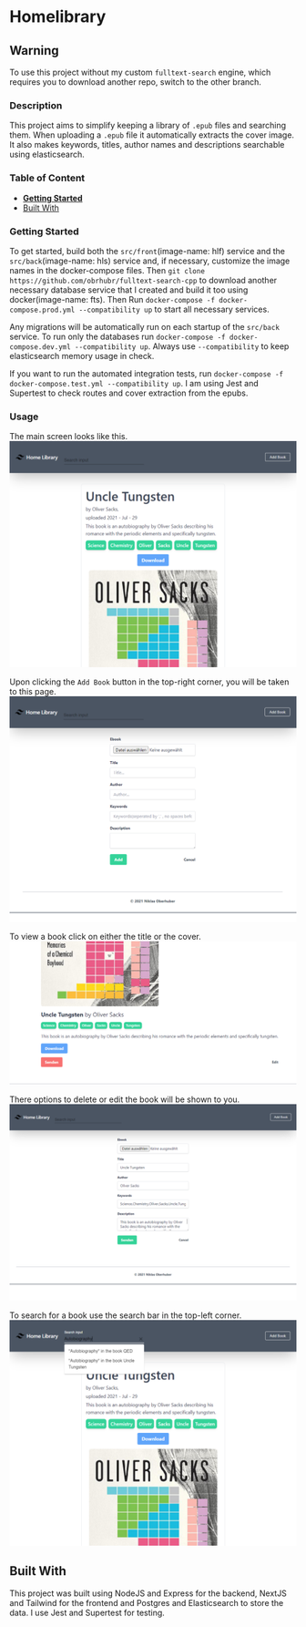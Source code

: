 # Homelibrary

## Warning

To use this project without my custom `fulltext-search` engine, which requires you to download another repo, switch to the other branch. 

### Description

This project aims to simplify keeping a library of `.epub` files and searching them. When uploading a `.epub` file it automatically extracts the cover image. It also makes keywords, titles, author names and descriptions searchable using elasticsearch.

### Table of Content

- [**Getting Started**](#getting-started)
- [Built With](#built-with)

### Getting Started

To get started, build both the `src/front`(image-name: hlf) service and the `src/back`(image-name: hls) service and, if necessary, customize the image names in the docker-compose files. Then `git clone https://github.com/obrhubr/fulltext-search-cpp` to download another necessary database service that I created and build it too using docker(image-name: fts). Then Run `docker-compose -f docker-compose.prod.yml --compatibility up` to start all necessary services.

Any migrations will be automatically run on each startup of the `src/back` service. To run only the databases run `docker-compose -f docker-compose.dev.yml --compatibility up`. Always use `--compatibility` to keep elasticsearch memory usage in check.

If you want to run the automated integration tests, run `docker-compose -f docker-compose.test.yml --compatibility up`. I am using Jest and Supertest to check routes and cover extraction from the epubs.

### Usage

The main screen looks like this.
![main.png](./images/main.png)

Upon clicking the `Add Book` button in the top-right corner, you will be taken to this page.
![add.png](./images/add.png)

To view a book click on either the title or the cover.
![view.png](./images/view.png)

There options to delete or edit the book will be shown to you.
![edit.png](./images/edit.png)

To search for a book use the search bar in the top-left corner.
![search.png](./images/search.png)

## Built With

This project was built using NodeJS and Express for the backend, NextJS and Tailwind for the frontend and Postgres and Elasticsearch to store the data. I use Jest and Supertest for testing.